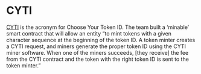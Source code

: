 # CYTI

[CYTI](https://github.com/ThierryM1212/cyti) is the acronym for Choose Your Token ID. The team built a ‘minable’ smart contract that will allow an entity “to mint tokens with a given character sequence at the beginning of the token ID. A token minter creates a CYTI request, and miners generate the proper token ID using the CYTI miner software. When one of the miners succeeds, [they receive] the fee from the CYTI contract and the token with the right token ID is sent to the token minter.”